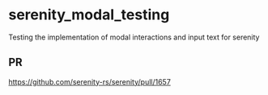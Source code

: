 # serenity_modal_testing
Testing the implementation of modal interactions and input text for serenity

## PR
https://github.com/serenity-rs/serenity/pull/1657
